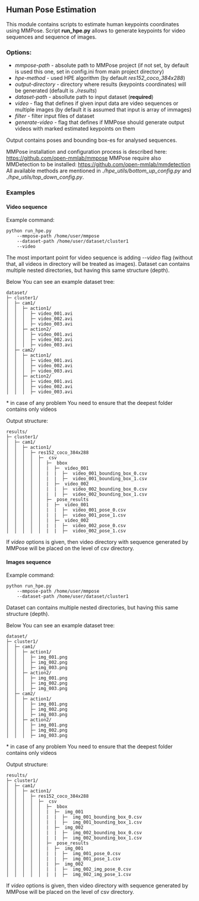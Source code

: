 ## Human Pose Estimation
This module contains scripts to estimate human keypoints coordinates using MMPose. 
Script **run_hpe.py** allows to generate keypoints for video sequences and sequence of images. 

### Options:
- *mmpose-path* - absolute path to MMPose project (if not set, by default is used this one, set in config.ini from main project directory)
- *hpe-method* - used HPE algorithm (by default *res152_coco_384x288*)
- *output-directory* - directory where results (keypoints coordinates) will be generated (default is *./results*)
- *dataset-path* - absollute path to input dataset (**required**)
- *video* - flag that defines if given input data are video sequences or multiple images (by default it is assumed that input is array of immages)
- *filter* - filter input files of dataset
- *generate-video*  - flag that defines if MMPose should generate output videos with marked estimated keypoints on them

Output contains poses and bounding box-es for analysed sequences. 

MMPose installation and configuration process is described here: https://github.com/open-mmlab/mmpose
MMPose require also MMDetection to be installed: https://github.com/open-mmlab/mmdetection
All available methods are mentioned in *./hpe_utils/bottom_up_config.py* and *./hpe_utils/top_down_config.py*.

### Examples

#### Video sequence

Example command:

```
python run_hpe.py 
    --mmpose-path /home/user/mmpose
    --dataset-path /home/user/dataset/cluster1 
    --video
```

The most important point for video sequence is adding *--video* flag (without that, all videos in directory will be treated as images).
Dataset can contains multiple nested directories, but having this same structure (depth).

Below You can see an example dataset tree:

```
dataset/
├─ cluster1/
│  ├─ cam1/
│  │  ├─ action1/
│  │  │  ├─ video_001.avi
│  │  │  ├─ video_002.avi
│  │  │  ├─ video_003.avi
│  │  ├─ action2/
│  │  │  ├─ video_001.avi
│  │  │  ├─ video_002.avi
│  │  │  ├─ video_003.avi
│  ├─ cam2/
│  │  ├─ action1/
│  │  │  ├─ video_001.avi
│  │  │  ├─ video_002.avi
│  │  │  ├─ video_003.avi
│  │  ├─ action2/
│  │  │  ├─ video_001.avi
│  │  │  ├─ video_002.avi
│  │  │  ├─ video_003.avi

```
\* in case of any problem You need to ensure that the deepest folder contains only videos

Output structure:

```
results/
├─ cluster1/
│  ├─ cam1/
│  │  ├─ action1/
│  │  │  ├─ res152_coco_384x288
│  │  │  │  ├─  csv
│  │  │  │  │  ├─  bbox
│  │  │  │  │  |  ├─  video_001
│  │  │  │  │  |  |  ├─  video_001_bounding_box_0.csv
│  │  │  │  │  |  |  ├─  video_001_bounding_box_1.csv
│  │  │  │  │  |  ├─  video_002
│  │  │  │  │  |  |  ├─  video_002_bounding_box_0.csv
│  │  │  │  │  |  |  ├─  video_002_bounding_box_1.csv
│  │  │  │  │  ├─  pose_results
│  │  │  │  │  |  ├─  video_001
│  │  │  │  │  |  |  ├─  video_001_pose_0.csv
│  │  │  │  │  |  |  ├─  video_001_pose_1.csv
│  │  │  │  │  |  ├─  video_002
│  │  │  │  │  |  |  ├─  video_002_pose_0.csv
│  │  │  │  │  |  |  ├─  video_002_pose_1.csv
```

If *video* options is given, then video directory with sequence generated by MMPose will be placed on the level of csv directory.

#### Images sequence

Example command:

```
python run_hpe.py 
    --mmpose-path /home/user/mmpose
    --dataset-path /home/user/dataset/cluster1
```

Dataset can contains multiple nested directories, but having this same structure (depth).

Below You can see an example dataset tree:

```
dataset/
├─ cluster1/
│  ├─ cam1/
│  │  ├─ action1/
│  │  │  ├─ img_001.png
│  │  │  ├─ img_002.png
│  │  │  ├─ img_003.png
│  │  ├─ action2/
│  │  │  ├─ img_001.png
│  │  │  ├─ img_002.png
│  │  │  ├─ img_003.png
│  ├─ cam2/
│  │  ├─ action1/
│  │  │  ├─ img_001.png
│  │  │  ├─ img_002.png
│  │  │  ├─ img_003.png
│  │  ├─ action2/
│  │  │  ├─ img_001.png
│  │  │  ├─ img_002.png
│  │  │  ├─ img_003.png

```
\* in case of any problem You need to ensure that the deepest folder contains only videos


Output structure:


```
results/
├─ cluster1/
│  ├─ cam1/
│  │  ├─ action1/
│  │  │  ├─ res152_coco_384x288
│  │  │  │  ├─  csv
│  │  │  │  │  ├─  bbox
│  │  │  │  │  |  ├─  img_001
│  │  │  │  │  |  |  ├─  img_001_bounding_box_0.csv
│  │  │  │  │  |  |  ├─  img_001_bounding_box_1.csv
│  │  │  │  │  |  ├─  img_002
│  │  │  │  │  |  |  ├─  img_002_bounding_box_0.csv
│  │  │  │  │  |  |  ├─  img_002_bounding_box_1.csv
│  │  │  │  │  ├─  pose_results
│  │  │  │  │  |  ├─  img_001
│  │  │  │  │  |  |  ├─  img_001_pose_0.csv
│  │  │  │  │  |  |  ├─  img_001_pose_1.csv
│  │  │  │  │  |  ├─  img_002
│  │  │  │  │  |  |  ├─  img_002_img_pose_0.csv
│  │  │  │  │  |  |  ├─  img_002_img_pose_1.csv
```

If *video* options is given, then video directory with sequence generated by MMPose will be placed on the level of csv directory.